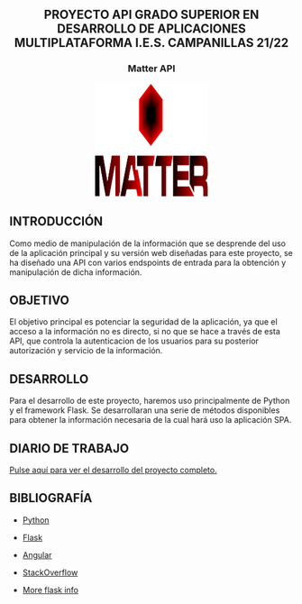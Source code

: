 <h2 align="center">PROYECTO API GRADO SUPERIOR EN DESARROLLO DE APLICACIONES MULTIPLATAFORMA I.E.S. CAMPANILLAS 21/22</h2>
<div align="center">
<h3 align="center">Matter API</h3>
  <img src="media/logoCompleto.svg" alt="Logo" width="200" height="200">
</div>

## INTRODUCCIÓN
Como medio de manipulación de la información que se desprende del uso de la aplicación principal y su versión web diseñadas para este proyecto, se ha diseñado una API con varios endspoints de entrada para la obtención y manipulación de dicha información.

## OBJETIVO
El objetivo principal es potenciar la seguridad de la aplicación, ya que el acceso a la información no es directo, si no que se hace a través de esta API, que controla la autenticacion de los usuarios para su posterior autorización y servicio de la información.

## DESARROLLO
Para el desarrollo de este proyecto, haremos uso principalmente de Python y el framework Flask. Se desarrollaran una serie de métodos disponibles para obtener la información necesaria de la cual hará uso la aplicación SPA.

## DIARIO DE TRABAJO
<a href="https://github.com/Davidrbv/Matters/blob/master/README.md"><p>Pulse aquí para ver el desarrollo del proyecto completo.</p></a>

## BIBLIOGRAFÍA
  - <a href="https://docs.python.org/3/"><p>Python</p></a>
  - <a href="https://flask.palletsprojects.com/en/2.1.x/"><p>Flask</p></a>
  - <a href="https://angular.io/"><p>Angular</p></a>
  - <a href="https://es.stackoverflow.com/"><p>StackOverflow</p></a>
  - <a href="https://auth0.com/blog/using-python-flask-and-angular-to-build-modern-apps-part-1/">More flask info</a>

